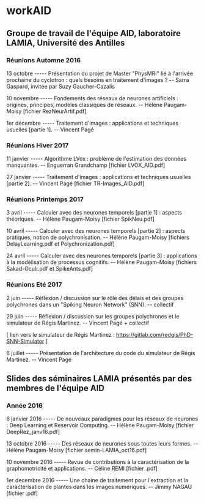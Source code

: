 # workAID

## Groupe de travail de l'équipe AID, laboratoire LAMIA, Université des Antilles

### Réunions Automne 2016
13 octobre ----- Présentation du projet de Master "PhysMRI" lié à l'arrivée prochaine du cyclotron : quels besoins en traitement d'images ? -- Sarra Gaspard, invitée par Suzy Gaucher-Cazalis

10 novembre ----- Fondements des réseaux de neurones artificiels : origines, principes, modèles classiques de réseaux. -- Hélène Paugam-Moisy   [fichier RezNeurArtif.pdf]

1er décembre ----- Traitement d'images : applications et techniques usuelles [partie 1]. -- Vincent Pagé

### Réunions Hiver 2017

11 janvier ----- Algorithme LVox : problème de l'estimation des données manquantes. -- Enguerran Grandchamp    [fichier LVOX_AID.pdf]

27 janvier ----- Traitement d'images : applications et techniques usuelles [partie 2]. -- Vincent Pagé    [fichier TR-Images_AID.pdf]

### Réunions Printemps 2017

3 avril ----- Calculer avec des neurones temporels [partie 1] : aspects théoriques. --  Hélène Paugam-Moisy   [fichier SpikNeu.pdf]

10 avril ----- Calculer avec des neurones temporels [partie 2] : aspects pratiques, notion de polychronisation. --  Hélène Paugam-Moisy   [fichiers DelayLearning.pdf et Polychronization.pdf]

24 avril ----- Calculer avec des neurones temporels [partie 3] : applications à la modélisation de processus cognitifs. --  Hélène Paugam-Moisy   [fichiers Sakad-Oculr.pdf et SpikeAnts.pdf]


### Réunions Eté 2017

2 juin ----- Réflexion / discussion sur le rôle des délais et des groupes polychrones dans un "Spiking Neuron Network" (SNN). -- collectif

29 juin ----- Réflexion / discussion sur les groupes polychrones et le simulateur de Régis Martinez. -- Vincent Pagé + collectif

[ lien vers le simulateur de Régis Martinez : https://gitlab.com/redgis/PhD-SNN-Simulator ]

6 juillet ----- Présentation de l'architecture du code du simulateur de Régis Martinez. -- Vincent Pagé


## Slides des séminaires LAMIA présentés par des membres de l'équipe AID

### Année 2016

6 janvier 2016 ----- De nouveaux paradigmes pour les réseaux de neurones : Deep Learning et Reservoir Computing. -- Hélène Paugam-Moisy   [fichier DeepRez_janv16.pdf]

13 octobre 2016 ----- Des réseaux de neurones sous toutes leurs formes. -- Hélène Paugam-Moisy   [fichier semin-LAMIA_oct16.pdf]

10 novembre 2016 ----- Revue de contributions à la caractérisation de la graphomotricité et applications. -- Céline REMI    [fichier .pdf]

1er decembre 2016 ----- Une chaine de traitement pour l'extraction et la caractérisation de plantes dans les images numériques. -- Jimmy NAGAU    [fichier .pdf]
